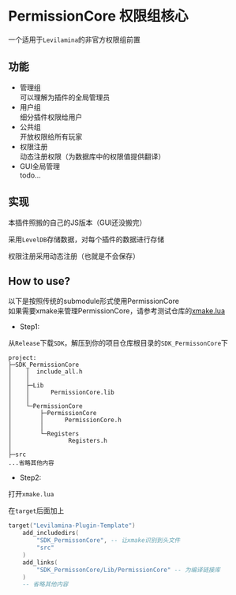 # PermissionCore 权限组核心

一个适用于`Levilamina`的非官方权限组前置

## 功能

- 管理组  
    可以理解为插件的全局管理员
- 用户组  
    细分插件权限给用户
- 公共组  
    开放权限给所有玩家
- 权限注册  
    动态注册权限（为数据库中的权限值提供翻译）
- GUI全局管理  
    todo...

## 实现

本插件照搬的自己的JS版本（GUI还没搬完）

采用`LevelDB`存储数据，对每个插件的数据进行存储

权限注册采用动态注册（也就是不会保存）

## How to use?

以下是按照传统的submodule形式使用PermissionCore  
如果需要xmake来管理PermissionCore，请参考测试仓库的[xmake.lua](https://github.com/engsr6982/PermissionCoreTest/blob/main/xmake.lua)

- Step1:

从`Release`下载`SDK`，解压到你的项目仓库根目录的`SDK_PermissonCore`下

```file
project:
├─SDK_PermissionCore
│    │  include_all.h
│    │
│    ├─Lib
│    │      PermissionCore.lib
│    │
│    └─PermissionCore
│        ├─PermissionCore
│        │      PermissionCore.h
│        │
│        └─Registers
│                Registers.h
│
├─src
...省略其他内容
```

- Step2:

打开`xmake.lua`

在`target`后面加上

```lua
target("Levilamina-Plugin-Template")
    add_includedirs(
        "SDK_PermissonCore", -- 让xmake识别到头文件
        "src"
    )
    add_links(
        "SDK_PermissonCore/Lib/PermissionCore" -- 为编译链接库
    )
    -- 省略其他内容
```
